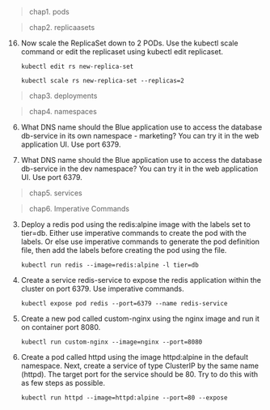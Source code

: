 > chap1. pods



> chap2. replicaasets
16. Now scale the ReplicaSet down to 2 PODs.
    Use the kubectl scale command or edit the replicaset using kubectl edit replicaset.
    ```
    kubectl edit rs new-replica-set
    ```
    ```
    kubectl scale rs new-replica-set --replicas=2
    ```


> chap3. deployments

> chap4. namespaces
6. What DNS name should the Blue application use to access the database 
    db-service in its own namespace - marketing?
    You can try it in the web application UI. Use port 6379.

7. What DNS name should the Blue application use to access the database
    db-service in the dev namespace?
    You can try it in the web application UI. Use port 6379.

> chap5. services

> chap6. Imperative Commands
3. Deploy a redis pod using the redis:alpine image with the labels set to tier=db.
    Either use imperative commands to create the pod with the labels. Or else use imperative commands to generate the pod definition file, then add the labels before creating the pod using the file.
    ```
    kubectl run redis --image=redis:alpine -l tier=db
    ```
4. Create a service redis-service to expose the redis application within the 
    cluster on port 6379.
    Use imperative commands.
    ```
    kubectl expose pod redis --port=6379 --name redis-service
    ```
6. Create a new pod called custom-nginx using the nginx image and run it on container port 8080.
    ```
    kubectl run custom-nginx --image=nginx --port=8080
    ```
9. Create a pod called httpd using the image httpd:alpine in the default namespace. Next, 
    create a service of type ClusterIP by the same name (httpd). The target port for the service 
    should be 80.
    Try to do this with as few steps as possible.
    ```
    kubectl run httpd --image=httpd:alpine --port=80 --expose
    ```